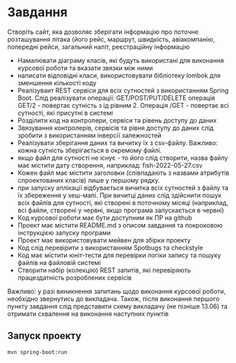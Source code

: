 # Завдання
Створіть сайт, яка дозволяє зберігати інформацію про поточне розташування
літака (його рейс, маршрут, швидкість, авіакомпанію, попередні рейси, загальний
наліт, реєстраційну інформацію

- Намалювати діаграму класів, які будуть використані для виконання курсової
  роботи та вказати звязки між ними
- написати відповідні класи, використовувати бібліотеку lombok для зменшення
  кількості коду
- Реалізуваит REST сервіси для всіх сутностей з використанням Spring Boot. Слід
  реалізувати операції: GET/POST/PUT/DELETE операція GET/2 - повертає сутність
  з ід рівним 2. Операція  /GET - повертає всі сутності, які присутні в системі
- Розділити код на контролери, сервіси та рівень доступу до даних
- Звязування контролерів, сервісів та рівня доступу до даних слід зробити з
  використанням інверсії залежностей
- Реалізувати зберігання даних та вичитку їх з csv-файлу. Важливо: кожна
  сутність зберігається в окремому файлі.
- якщо файл для сутності не існує - то його слід створити, назва файлу має
  містити дату створення, наприклад: fish-2022-05-27.csv
- Кожен файл має містити заголовки (співпадають з назвами атрибутів
  спроектованих класів) лише у першому рядку.
- при запуску аплікації відбувається вичитка всіх сутностей з файлу та їх
  збереження у хеш-мапі. При вичитці даних слід здійснити пошук всіх файлів для
  сутності, які створені в поточному місяці (наприклад, всі файли, створені у
  червні, якщо програма запускається в червні)
- Код курсової роботи має бути доступним як ПР на github
- Проект має містити README.md з описом завдання та покроковою інструкцією
  запуску програми
- Проект має використовувати мейвен для збірки проекту
- Код слід перевірити з використанням Spotbugs та checkstyle
- Код має містити юніт-тести для перевірки логіки запису та пошуку файлів на
  файловій системі
- Створити набір (колекцію) REST запитів, які перевіряють працездатність
  розроблених сервісів

Важливо: у разі виникнення запитань щодо виконання курсової роботи, необхідно
звернутись до викладача. Також, після виконання першого пункту завдання слід
представити схему викладачу (не пізніше 13.06) та отримати схвалення на
виконання наступних пунктів


## Запуск проекту
```
mvn spring-boot:run
```

